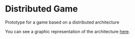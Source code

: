 # Distributed Game

Prototype for a game based on a distributed architecture

You can see a graphic representation of the architecture [here](https://docs.google.com/drawings/d/1NqWWD8cvKFE7cOeM-EURQLGwGqZb4LwF_nyIXILGwJs/edit?usp=sharing).

